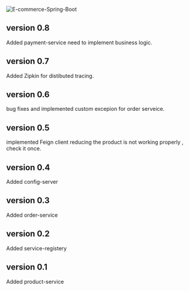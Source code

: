 ![E-commerce-Spring-Boot](https://socialify.git.ci/dinesh-suryanand/E-commerce-Spring-Boot/image?description=1&font=Inter&language=1&name=1&owner=1&pattern=Charlie%20Brown&theme=Dark)

## version 0.8
Added payment-service need to implement business logic.

## version 0.7
Added Zipkin for distibuted tracing.

## version 0.6
bug fixes and implemented custom excepion for order serveice.

## version 0.5
implemented Feign client
reducing the product is not working properly , check it once.

## version 0.4
Added config-server

## version 0.3
Added order-service 

## version 0.2
Added service-registery

## version 0.1
Added product-service
